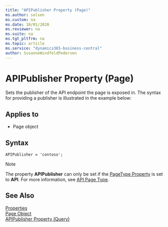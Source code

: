 ```yaml
---
title: "APIPublisher Property (Page)"
ms.author: solsen
ms.custom: na
ms.date: 10/01/2020
ms.reviewer: na
ms.suite: na
ms.tgt_pltfrm: na
ms.topic: article
ms.service: "dynamics365-business-central"
author: SusanneWindfeldPedersen
---
```

 
# APIPublisher Property (Page)
Sets the publisher of the API endpoint the page is exposed in. The syntax for providing a publisher is illustrated in the example below:

## Applies to  

- Page object 

## Syntax
```AL
APIPublisher = 'contoso';
```

>[!NOTE]
> The property **APIPublisher** can only be set if the [PageType Property](devenv-pagetype-property.md) is set to **API**. For more information, see [API Page Type](devenv-api-pagetype.md).


## See Also  
[Properties](devenv-properties.md)   
[Page Object](../devenv-page-object.md)  
[APIPublisher Property (Query)](devenv-apipublisher-query-property.md)  